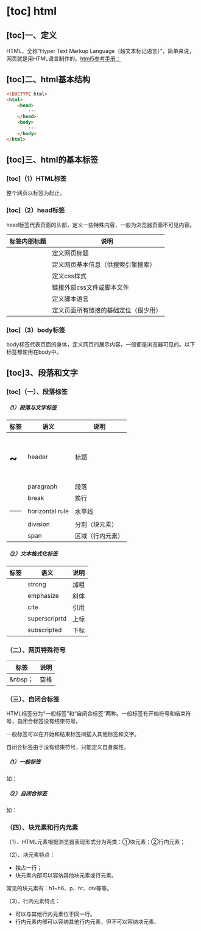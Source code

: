 # [toc] html

## [toc]一、定义

HTML，全称“Hyper Text Markup Language（超文本标记语言）”，简单来说，网页就是用HTML语言制作的。[html5参考手册：](./html5中文手册)

## [toc]二、html基本结构

``` html
<!DOCTYPE html>
<html>
    <head>
        ···
    </head>
    <body>
        ···
    </body>
</html>
```

## [toc]三、html的基本标签

### [toc]（1）HTML标签

整个网页以<html></html>标签为起止。

### [toc]（2）head标签

head标签代表页面的头部，定义一些特殊内容，一般为浏览器页面不可见内容。

| <head>标签内部标题 | 说明                                 |
| ------------------ | ------------------------------------ |
| <title></title>    | 定义网页标题                         |
| <meta></meta>      | 定义网页基本信息（供搜索引擎搜索）   |
| <style></style>    | 定义css样式                          |
| <link></link>      | 链接外部css文件或脚本文件            |
| <script></script>  | 定义脚本语言                         |
| <base></base>      | 定义页面所有链接的基础定位（很少用） |

### [toc]（3）body标签

body标签代表页面的身体，定义网页的展示内容，一般都是浏览器可见的。以下标签都使用在body中。

## [toc]3、段落和文字

### [toc]（一）、段落标签

##### （1）段落与文字标签

| 标签          | 语义            | 说明             |
| ------------- | --------------- | ---------------- |
| <h1>~<h6>     | header          | 标题             |
| <p></p>       | paragraph       | 段落             |
| <br>          | break           | 换行             |
| <hr>          | horizontal rule | 水平线           |
| <div></div>   | division        | 分割（块元素）   |
| <span></span> | span            | 区域（行内元素） |

##### （2）文本格式化标签

| 标签              | 语义          | 说明 |
| ----------------- | ------------- | ---- |
| <strong></strong> | strong        | 加粗 |
| <em></em>         | emphasize     | 斜体 |
| <cite></cite>     | cite          | 引用 |
| <sup></sup>       | superscriprtd | 上标 |
| <sub></sub>       | subscripted   | 下标 |

### （二）、网页特殊符号

| 标签    | 说明 |
| ------- | ---- |
| &nbsp； | 空格 |

### （三）、自闭合标签

HTML标签分为“一般标签”和“自闭合标签”两种。一般标签有开始符号和结束符号，自闭合标签没有结束符号。

一般标签可以在开始和结束标签间插入其他标签和文字。

自闭合标签由于没有结束符号，只能定义自身属性。

##### （1）一般标签

如：<html></html>

##### （2）自闭合标签

如：<br>

### （四）、块元素和行内元素

（1）、HTML元素根据浏览器表现形式分为两类：①块元素；②行内元素；

（2）、块元素特点：

* 独占一行；
* 块元素内部可以容纳其他块元素或行元素。

常见的块元素有：h1~h6、p、hr、div等等。

（3）、行内元素特点：

* 可以与其他行内元素位于同一行。
* 行内元素内部可以容纳其他行内元素，但不可以容纳块元素、

